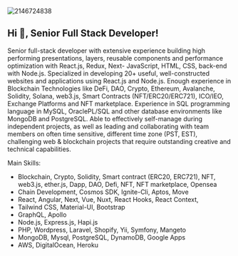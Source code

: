 ![2146724838](https://user-images.githubusercontent.com/101523940/198819965-b7083ee5-a32b-4f0f-a54b-1b5a76040117.jpg)

## Hi 👋, Senior Full Stack Developer!

Senior full-stack developer with extensive experience building high performing presentations, layers, reusable components and performance optimization with React.js, Redux, Next- JavaScript, HTML, CSS, back-end with Node.js. Specialized in developing 20+ useful, well-constructed websites and applications using React.js and Node.js.
Enough experience in Blockchain Technologies like DeFi, DAO, Crypto, Ethereum, Avalanche, Solidity, Solana, web3.js, Smart Contracts (NFT/ERC20/ERC721), ICO/IEO, Exchange Platforms and NFT marketplace. Experience in SQL programming language in MySQL, OraclePL/SQL and other database environments like MongoDB and PostgreSQL.
Able to effectively self-manage during independent projects, as well as leading and collaborating with team members on often time sensitive, different time zone (PST, EST), challenging web & blockchain projects that require outstanding creative and technical capabilities.

Main Skills:

- Blockchain, Crypto, Solidity, Smart contract (ERC20, ERC721), NFT, web3.js, ether.js, Dapp, DAO, Defi, NFT, NFT marketplace, Opensea
- Chain Development, Cosmos SDK, Ignite-Cli, Aptos, Move
- React, Angular, Next, Vue, Nuxt, React Hooks, React Context,
- Tailwind CSS, Material-UI, Bootstrap
- GraphQL, Apollo
- Node.js, Express.js, Hapi.js
- PHP, Wordpress, Laravel, Shopify, Yii, Symfony, Mangeto
- MongoDB, Mysql, PostgreSQL, DynamoDB, Google Apps
- AWS, DigitalOcean, Heroku
